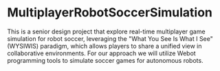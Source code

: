# MultiplayerRobotSoccerSimulation
 This is a senior design project that explore real-time multiplayer game simulation for robot soccer, leveraging the "What You See Is What I See" (WYSIWIS) paradigm, which allows players to share a unified view in collaborative environments. For our approach we will utilize Webot programming tools to simulate soccer games for autonomous robots.
